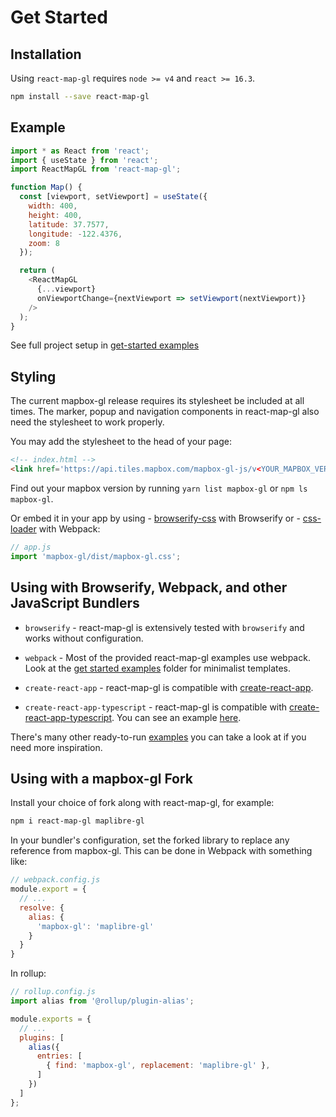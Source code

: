 # Get Started


## Installation

Using `react-map-gl` requires `node >= v4` and `react >= 16.3`.

```sh
npm install --save react-map-gl
```

## Example

```js
import * as React from 'react';
import { useState } from 'react';
import ReactMapGL from 'react-map-gl';

function Map() {
  const [viewport, setViewport] = useState({
    width: 400,
    height: 400,
    latitude: 37.7577,
    longitude: -122.4376,
    zoom: 8
  });

  return (
    <ReactMapGL
      {...viewport}
      onViewportChange={nextViewport => setViewport(nextViewport)}
    />
  );
}
```

See full project setup in [get-started examples](https://github.com/visgl/react-map-gl/tree/6.0-release/examples/get-started)

## Styling

The current mapbox-gl release requires its stylesheet be included at all times. The marker, popup and navigation components in react-map-gl also need the stylesheet to work properly.

You may add the stylesheet to the head of your page:
```html
<!-- index.html -->
<link href='https://api.tiles.mapbox.com/mapbox-gl-js/v<YOUR_MAPBOX_VERSION>/mapbox-gl.css' rel='stylesheet' />
```

Find out your mapbox version by running `yarn list mapbox-gl` or `npm ls mapbox-gl`.

Or embed it in your app by using - [browserify-css](https://www.npmjs.com/package/browserify-css)
with Browserify or - [css-loader](https://webpack.github.io/docs/stylesheets.html) with Webpack:

```js
// app.js
import 'mapbox-gl/dist/mapbox-gl.css';
```

## Using with Browserify, Webpack, and other JavaScript Bundlers

* `browserify` - react-map-gl is extensively tested with `browserify` and works without configuration.

* `webpack` - Most of the provided react-map-gl examples use webpack. Look at the [get started examples](https://github.com/visgl/react-map-gl/tree/6.0-release/examples/get-started) folder for minimalist templates.

* `create-react-app` - react-map-gl is compatible with [create-react-app](https://github.com/facebook/create-react-app).

* `create-react-app-typescript` - react-map-gl is compatible with [create-react-app-typescript](https://github.com/wmonk/create-react-app-typescript). You can see an example [here](https://github.com/zackhsi/react-map-gl-typescript).

There's many other ready-to-run [examples](https://github.com/visgl/react-map-gl/tree/6.0-release/examples) you can take a look at if you need more inspiration.


## Using with a mapbox-gl Fork

Install your choice of fork along with react-map-gl, for example:

```bash
npm i react-map-gl maplibre-gl
```

In your bundler's configuration, set the forked library to replace any reference from mapbox-gl. This can be done in Webpack with something like:

```js
// webpack.config.js
module.export = {
  // ...
  resolve: {
    alias: {
      'mapbox-gl': 'maplibre-gl'
    }
  }
}
```

In rollup:

```js
// rollup.config.js
import alias from '@rollup/plugin-alias';

module.exports = {
  // ...
  plugins: [
    alias({
      entries: [
        { find: 'mapbox-gl', replacement: 'maplibre-gl' },
      ]
    })
  ]
};
```

